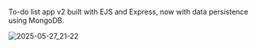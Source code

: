 To-do list app v2 built with EJS and Express, now with data persistence using MongoDB.

![2025-05-27_21-22](https://github.com/user-attachments/assets/241179ca-d3cd-46a8-a944-4579a9292249)
